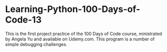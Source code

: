 # Learning-Python-100-Days-of-Code-13
This is the first project practice of the 100 Days of Code course, ministrated by Angela Yu and available on Udemy.com. This program is a number of simple debugging challenges.
